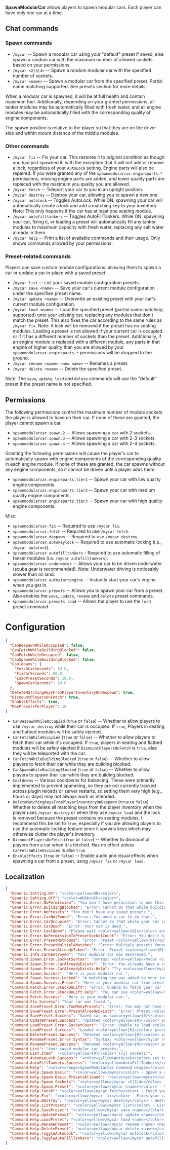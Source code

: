 **SpawnModularCar** allows players to spawn modular cars. Each player can have only one car at a time.

## Chat commands

### Spawn commands
- `/mycar` -- Spawn a modular car using your "default" preset if saved, else spawn a random car with the maximum number of allowed sockets based on your permissions.
- `/mycar <2|3|4>` -- Spawn a random modular car with the specified number of sockets.
- `/mycar <name>` -- Spawn a modular car from the specified preset. Partial name matching supported. See presets section for more details.

When a modular car is spawned, it will be at full health and contain maximum fuel. Additionally, depending on your granted permissions, all tanker modules may be automatically filled with fresh water, and all engine modules may be automatically filled with the corresponding quality of engine components.

The spawn position is relative to the player so that they are on the driver side and within mount distance of the middle modules.

### Other commands
- `/mycar fix` -- Fix your car. This restores it to original condition as though you had just spawned it, with the exception that it will not add or remove a lock, regardless of your `AutoLock` setting. Engine parts will also be repaired. If you were granted any of the `spawnmodularcar.engineparts.*` permissions, missing engine parts are added, and lower quality parts are replaced with the maximum you quality you are allowed.
- `/mycar fetch` -- Teleport your car to you in an upright position.
- `/mycar destroy` -- Destroy your car, allowing you to spawn a new one.
- `/mycar autolock` -- Toggles AutoLock. While ON, spawning your car will automatically create a lock and add a matching key to your inventory. Note: This only happens if the car has at least one seating module.
- `/mycar autofilltankers` -- Toggles AutoFillTankers. While ON, spawning your car, fixing it, or loading a preset will automatically fill any tanker modules to maximum capacity with fresh water, replacing any salt water already in them.
- `/mycar help` -- Print a list of available commands and their usage. Only shows commands allowed by your permissions.

### Preset-related commands

Players can save custom module configurations, allowing them to spawn a car or update a car in-place with a saved preset.

- `/mycar list` -- List your saved module configuration presets.
- `/mycar save <name>` -- Save your car's current module configuration under the specified preset name.
- `/mycar update <name>` -- Overwrite an existing preset with your car's current module configuration.
- `/mycar load <name>` -- Load the specified preset (partial name matching supported) onto your existing car, replacing any modules that don't match the preset. This also fixes the car according to the same rules as `/mycar fix`. Note: A lock will be removed if the preset has no seating modules. Loading a preset is not allowed if your current car is occupied or if it has a different number of sockets than the preset. Additionally, if an engine module is replaced with a different module, any parts in that engine of higher quality than you are allowed by your `spawnmodularcar.engineparts.*` permissions will be dropped to the ground.
- `/mycar rename <name> <new name>` -- Renames a preset.
- `/mycar delete <name>` -- Delete the specified preset.

Note: The `save`, `update`, `load` and `delete` commands will use the "default" preset if the preset name is not specified.

## Permissions

The following permissions control the maximum number of module sockets the player is allowed to have on their car. If none of these are granted, the player cannot spawn a car.
- `spawnmodularcar.spawn.2` -- Allows spawning a car with 2 sockets.
- `spawnmodularcar.spawn.3` -- Allows spawning a car with 2-3 sockets.
- `spawnmodularcar.spawn.4` -- Allows spawning a car with 2-4 sockets.

Granting the following permissions will cause the player's car to automatically spawn with engine components of the corresponding quality in each engine module. If none of these are granted, the car spawns without any engine components, so it cannot be driven until a player adds them.
- `spawnmodularcar.engineparts.tier1` -- Spawn your car with low quality engine components.
- `spawnmodularcar.engineparts.tier2` -- Spawn your car with medium quality engine components.
- `spawnmodularcar.engineparts.tier3` -- Spawn your car with high quality engine components.

Misc:
- `spawnmodularcar.fix` -- Required to use `/mycar fix`.
- `spawnmodularcar.fetch` -- Required to use `/mycar fetch`.
- `spawnmodularcar.despawn` -- Required to use `/mycar destroy`.
- `spawnmodularcar.autokeylock` -- Required to use automatic locking (i.e., `/mycar autolock`).
- `spawnmodularcar.autofilltankers` - Required to use automatic filling of tanker modules (i.e. `/mycar autofilltankers`).
- `spawnmodularcar.underwater` -- Allows your car to be driven underwater (scuba gear is recommended). Note: Underwater driving is noticeably slower than on land.
- `spawnmodularcar.autostartengine` -- Instantly start your car's engine when you get in.
- `spawnmodularcar.presets` -- Allows you to spawn your car from a preset. Also enables the `save`, `update`, `rename` and `delete` preset commands.
- `spawnmodularcar.presets.load` -- Allows the player to use the `load` preset command.

# Configuration

```json
{
  "CanDespawnWhileOccupied": false,
  "CanFetchWhileBuildingBlocked": false,
  "CanFetchWhileOccupied": false,
  "CanSpawnWhileBuildingBlocked": false,
  "Cooldowns": {
    "FetchCarSeconds": 10.0,
    "FixCarSeconds": 60.0,
    "LoadPresetSeconds": 10.0,
    "SpawnCarSeconds": 10.0
  },
  "DeleteMatchingKeysFromPlayerInventoryOnDespawn": true,
  "DismountPlayersOnFetch": true,
  "EnableEffects": true,
  "MaxPresetsPerPlayer": 10
}
```

- `CanDespawnWhileOccupied` (`true` or `false`) -- Whether to allow players to use `/mycar destroy` while their car is occupied. If `true`, Players in seating and flatbed modules will be safely ejected.
- `CanFetchWhileOccupied` (`true` or `false`) -- Whether to allow players to fetch their car while it's occupied. If `true`, players in seating and flatbed modules will be safely ejected if `DismountPlayersOnFetch` is `true`, else they will be teleported with the car.
- `CanFetchWhileBuildingBlocked` (`true` or `false`) -- Whether to allow players to fetch their car while they are building blocked.
- `CanSpawnWhileBuildingBlocked` (`true` or `false`) -- Whether to allow players to spawn their car while they are building blocked.
- `Cooldowns` -- Various cooldowns for balancing. These were primarily implemented to prevent spamming, so they are not currently tracked across plugin reloads or server restarts, so setting them very high (e.g., hours or days) may not always work as intended.
- `DeleteMatchingKeysFromPlayerInventoryOnDespawn` (`true` or `false`) -- Whether to delete all matching keys from the player inventory when the player uses `/mycar destroy` or when they use `/mycar load` and the lock is removed because the preset contains no seating modules. I recommend this be set to `true`, especially if you are allowing players to use the automatic locking feature since it spawns keys which may otherwise clutter the player's inventory.
- `DismountPlayersOnFetch` (`true` or `false`) -- Whether to dismount all players from a car when it is fetched. Has no effect unless `CanFetchWhileOccupied` is also `true`.
- `EnableEffects` (`true` or `false`) -- Enable audio and visual effects when spawning a car from a preset, using `/mycar fix` or `/mycar load`.

## Localization

```json
{
  "Generic.Setting.On": "<color=yellow>ON</color>",
  "Generic.Setting.Off": "<color=#bbb>OFF</color>",
  "Generic.Error.NoPermission": "You don't have permission to use this command.",
  "Generic.Error.BuildingBlocked": "Error: Cannot do that while building blocked.",
  "Generic.Error.NoPresets": "You don't have any saved presets.",
  "Generic.Error.CarNotFound": "Error: You need a car to do that.",
  "Generic.Error.CarOccupied": "Error: Cannot do that while your car is occupied.",
  "Generic.Error.CarDead": "Error: Your car is dead.",
  "Generic.Error.Cooldown": "Please wait <color=yellow>{0}s</color> and try again.",
  "Generic.Error.NoPermissionToPresetSocketCount": "Error: You don't have permission to use preset <color=yellow>{0}</color> because it requires <color=yellow>{1}</color> sockets.",
  "Generic.Error.PresetNotFound": "Error: Preset <color=yellow>{0}</color> not found.",
  "Generic.Error.PresetMultipleMatches": "Error: Multiple presets found matching <color=yellow>{0}</color>. Use <color=yellow>/mycar list</color> to view your presets.",
  "Generic.Error.PresetAlreadyTaken": "Error: Preset <color=yellow>{0}</color> is already taken.",
  "Generic.Info.CarDestroyed": "Your modular car was destroyed.",
  "Command.Spawn.Error.SocketSyntax": "Syntax: <color=yellow>/mycar <2|3|4></color>",
  "Command.Spawn.Error.CarAlreadyExists": "Error: You already have a car.",
  "Command.Spawn.Error.CarAlreadyExists.Help": "Try <color=yellow>/mycar fetch</color> or <color=yellow>/mycar help</color>.",
  "Command.Spawn.Success": "Here is your modular car.",
  "Command.Spawn.Success.Locked": "A matching key was added to your inventory.",
  "Command.Spawn.Success.Preset": "Here is your modular car from preset <color=yellow>{0}</color>.",
  "Command.Fetch.Error.StuckOnLift": "Error: Unable to fetch your car from its lift.",
  "Command.Fetch.Error.StuckOnLift.Help": "You can use <color=yellow>/mycar destroy</color> to destroy it.",
  "Command.Fetch.Success": "Here is your modular car.",
  "Command.Fix.Success": "Your car was fixed.",
  "Command.SavePreset.Error.TooManyPresets": "Error: You may not have more than <color=yellow>{0}</color> presets. Please delete another preset and try again. See <color=yellow>/mycar help</color>.",
  "Command.SavePreset.Error.PresetAlreadyExists": "Error: Preset <color=yellow>{0}</color> already exists. Use <color=yellow>/mycar update {0}</color> to update it.",
  "Command.SavePreset.Success": "Saved car as <color=yellow>{0}</color> preset.",
  "Command.UpdatePreset.Success": "Updated <color=yellow>{0}</color> preset with current module configuration.",
  "Command.LoadPreset.Error.SocketCount": "Error: Unable to load <color=yellow>{0}</color> preset ({1} sockets) because your car has <color=yellow>{2}</color> sockets.",
  "Command.LoadPreset.Success": "Loaded <color=yellow>{0}</color> preset onto your car.",
  "Command.DeletePreset.Success": "Deleted <color=yellow>{0}</color> preset.",
  "Command.RenamePreset.Error.Syntax": "Syntax: <color=yellow>/mycar rename <name> <new_name></color>",
  "Command.RenamePreset.Success": "Renamed <color=yellow>{0}</color> preset to <color=yellow>{1}</color>",
  "Command.List": "Your saved modular car presets:",
  "Command.List.Item": "<color=yellow>{0}</color> ({1} sockets)",
  "Command.AutoKeyLock.Success": "<color=yellow>AutoLock</color> set to {0}",
  "Command.AutoFillTankers.Success": "<color=yellow>AutoFillTankers</color> set to {0}",
  "Command.Help": "<color=orange>SpawnModularCar Command Usages</color>",
  "Command.Help.Spawn.Basic": "<color=yellow>/mycar</color> - Spawn a random car with max allowed sockets",
  "Command.Help.Spawn.Basic.PresetsAllowed": "<color=yellow>/mycar</color> - Spawn a car using your <color=yellow>default</color> preset if saved, else spawn a random car with max allowed sockets",
  "Command.Help.Spawn.Sockets": "<color=yellow>/mycar <2|3|4></color> - Spawn a random car with the specified number of sockets",
  "Command.Help.Spawn.Preset": "<color=yellow>/mycar <name></color> - Spawn a car from a saved preset",
  "Command.Help.Fetch": "<color=yellow>/mycar fetch</color> - Fetch your car",
  "Command.Help.Fix": "<color=yellow>/mycar fix</color> - Fixes your car",
  "Command.Help.Destroy": "<color=yellow>/mycar destroy</color> - Destroy your car",
  "Command.Help.ListPresets": "<color=yellow>/mycar list</color> - List your saved module configuration presets",
  "Command.Help.SavePreset": "<color=yellow>/mycar save <name></color> - Save your car as a preset",
  "Command.Help.UpdatePreset": "<color=yellow>/mycar update <name></color> - Overwrite an existing preset",
  "Command.Help.LoadPreset": "<color=yellow>/mycar load <name></color> - Load a preset onto your car",
  "Command.Help.RenamePreset": "<color=yellow>/mycar rename <name> <new_name></color> - Rename a preset",
  "Command.Help.DeletePreset": "<color=yellow>/mycar delete <name></color> - Delete a preset",
  "Command.Help.ToggleAutoLock": "<color=yellow>/mycar autolock</color> - Toggle auto lock: {0}",
  "Command.Help.ToggleAutoFillTankers": "<color=yellow>/mycar autofilltankers</color> - Toggle automatic filling of tankers with fresh water: {0}"
}
```
